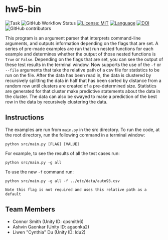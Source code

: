 # hw5-bin

![Task](https://img.shields.io/badge/Task-Bins-blue.svg)
![GitHub Workflow Status](https://img.shields.io/github/actions/workflow/status/ConnorS1110/hw5-bin/test.yml?label=Tests&logo=github)
[![License: MIT](https://img.shields.io/badge/License-MIT-yellow.svg)](https://opensource.org/licenses/MIT)
[![Language](https://img.shields.io/github/languages/top/ConnorS1110/hw5-bin.svg)](https://github.com/ConnorS1110/hw5-bin)
[![DOI](https://zenodo.org/badge/601354416.svg)](https://zenodo.org/badge/latestdoi/601354416)
![GitHub contributors](https://img.shields.io/github/contributors/ConnorS1110/hw5-bin?label=Contributors&logo=github)

This program is an argument parser that interprets command-line arguments, and outputs information depending on the flags that are set. A series of pre-made examples are run that run nested functions for each example and determines whether the output of those nested functions is `True` or `False`. Depending on the flags that are set, you can see the output of these test results in the terminal window. Now supports the use of the `-f` or `--file` arguments that take the relative path of a csv file for statistics to be run on the file. After the data has been read in, the data is clustered by recursively splitting the data in half that has been sorted by distance from a random row until clusters are created of a pre-determined size. Statistics are generated for that cluster make predictive statements about the data in the cluster. The data can also be swayed to make a prediction of the best row in the data by recursively clustering the data.

## Instructions

The examples are run from `main.py` in the src directory. To run the code, at the root directory, run the following command in a terminal window:

```
python src/main.py [FLAG] [VALUE]
```

For example, to see the results of all the test cases run:

```
python src/main.py -g all
```

To use the new `-f` command run:

```
python src/main.py -g all -f ../etc/data/auto93.csv
```
`Note this flag is not required and uses this relative path as a default`

## Team Members

- Connor Smith (Unity ID: cpsmith6)
- Ashvin Gaonkar (Unity ID: agaonka2)
- Liwen "Cynthia" Du (Unity ID: ldu2)
